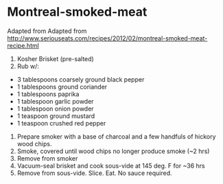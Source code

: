 # Montreal-smoked-meat

Adapted from Adapted from http://www.seriouseats.com/recipes/2012/02/montreal-smoked-meat-recipe.html

1. Kosher Brisket (pre-salted)
1. Rub w/:
  - 3 tablespoons coarsely ground black pepper
  - 1 tablespoons ground coriander
  - 1 tablespoons paprika
  - 1 tablespoon garlic powder
  - 1 tablespoon onion powder
  - 1 teaspoon ground mustard
  - 1 teaspoon crushed red pepper
1. Prepare smoker with a base of charcoal and a few handfuls of hickory wood chips.
1. Smoke, covered until wood chips no longer produce smoke (~2 hrs)
1. Remove from smoker
1. Vacuum-seal brisket and cook sous-vide at 145 deg. F for ~36 hrs
1. Remove from sous-vide.  Slice.  Eat.  No sauce required.
